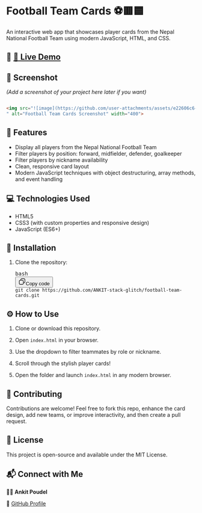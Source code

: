 # Football Team Cards ⚽🟥🟦

An interactive web app that showcases player cards from the Nepal National Football Team using modern JavaScript, HTML, and CSS.

## 🎥 [🔗 Live Demo](https://ankit-stack-glitch.github.io/football-team-cards/)


## 📸 Screenshot

*(Add a screenshot of your project here later if you want)*

```html

<img src="![image](https://github.com/user-attachments/assets/e22606c6-c031-42a5-b349-ff5e78ba3bd1)
" alt="Football Team Cards Screenshot" width="400">
```


## 🚀 Features

* Display all players from the Nepal National Football Team
* Filter players by position: forward, midfielder, defender, goalkeeper
* Filter players by nickname availability
* Clean, responsive card layout
* Modern JavaScript techniques with object destructuring, array methods, and event handling


## 💻 Technologies Used

* HTML5
* CSS3 (with custom properties and responsive design)
* JavaScript (ES6+)



## 📂 Installation

1. Clone the repository:
   <pre class="overflow-visible!" data-start="1256" data-end="1345"><div class="contain-inline-size rounded-2xl relative bg-token-sidebar-surface-primary"><div class="flex items-center text-token-text-secondary px-4 py-2 text-xs font-sans justify-between h-9 bg-token-sidebar-surface-primary select-none rounded-t-2xl">bash</div><div class="sticky top-9"><div class="absolute end-0 bottom-0 flex h-9 items-center pe-2"><div class="bg-token-bg-elevated-secondary text-token-text-secondary flex items-center gap-4 rounded-sm px-2 font-sans text-xs"><button class="flex gap-1 items-center select-none py-1" aria-label="Copy"><svg width="20" height="20" viewBox="0 0 20 20" fill="currentColor" xmlns="http://www.w3.org/2000/svg" class="icon-sm"><path d="M12.668 10.667C12.668 9.95614 12.668 9.46258 12.6367 9.0791C12.6137 8.79732 12.5758 8.60761 12.5244 8.46387L12.4688 8.33399C12.3148 8.03193 12.0803 7.77885 11.793 7.60254L11.666 7.53125C11.508 7.45087 11.2963 7.39395 10.9209 7.36328C10.5374 7.33197 10.0439 7.33203 9.33301 7.33203H6.5C5.78896 7.33203 5.29563 7.33195 4.91211 7.36328C4.63016 7.38632 4.44065 7.42413 4.29688 7.47559L4.16699 7.53125C3.86488 7.68518 3.61186 7.9196 3.43555 8.20703L3.36524 8.33399C3.28478 8.49198 3.22795 8.70352 3.19727 9.0791C3.16595 9.46259 3.16504 9.95611 3.16504 10.667V13.5C3.16504 14.211 3.16593 14.7044 3.19727 15.0879C3.22797 15.4636 3.28473 15.675 3.36524 15.833L3.43555 15.959C3.61186 16.2466 3.86474 16.4807 4.16699 16.6348L4.29688 16.6914C4.44063 16.7428 4.63025 16.7797 4.91211 16.8027C5.29563 16.8341 5.78896 16.835 6.5 16.835H9.33301C10.0439 16.835 10.5374 16.8341 10.9209 16.8027C11.2965 16.772 11.508 16.7152 11.666 16.6348L11.793 16.5645C12.0804 16.3881 12.3148 16.1351 12.4688 15.833L12.5244 15.7031C12.5759 15.5594 12.6137 15.3698 12.6367 15.0879C12.6681 14.7044 12.668 14.211 12.668 13.5V10.667ZM13.998 12.665C14.4528 12.6634 14.8011 12.6602 15.0879 12.6367C15.4635 12.606 15.675 12.5492 15.833 12.4688L15.959 12.3975C16.2466 12.2211 16.4808 11.9682 16.6348 11.666L16.6914 11.5361C16.7428 11.3924 16.7797 11.2026 16.8027 10.9209C16.8341 10.5374 16.835 10.0439 16.835 9.33301V6.5C16.835 5.78896 16.8341 5.29563 16.8027 4.91211C16.7797 4.63025 16.7428 4.44063 16.6914 4.29688L16.6348 4.16699C16.4807 3.86474 16.2466 3.61186 15.959 3.43555L15.833 3.36524C15.675 3.28473 15.4636 3.22797 15.0879 3.19727C14.7044 3.16593 14.211 3.16504 13.5 3.16504H10.667C9.9561 3.16504 9.46259 3.16595 9.0791 3.19727C8.79739 3.22028 8.6076 3.2572 8.46387 3.30859L8.33399 3.36524C8.03176 3.51923 7.77886 3.75343 7.60254 4.04102L7.53125 4.16699C7.4508 4.32498 7.39397 4.53655 7.36328 4.91211C7.33985 5.19893 7.33562 5.54719 7.33399 6.00195H9.33301C10.022 6.00195 10.5791 6.00131 11.0293 6.03809C11.4873 6.07551 11.8937 6.15471 12.2705 6.34668L12.4883 6.46875C12.984 6.7728 13.3878 7.20854 13.6533 7.72949L13.7197 7.87207C13.8642 8.20859 13.9292 8.56974 13.9619 8.9707C13.9987 9.42092 13.998 9.97799 13.998 10.667V12.665ZM18.165 9.33301C18.165 10.022 18.1657 10.5791 18.1289 11.0293C18.0961 11.4302 18.0311 11.7914 17.8867 12.1279L17.8203 12.2705C17.5549 12.7914 17.1509 13.2272 16.6553 13.5313L16.4365 13.6533C16.0599 13.8452 15.6541 13.9245 15.1963 13.9619C14.8593 13.9895 14.4624 13.9935 13.9951 13.9951C13.9935 14.4624 13.9895 14.8593 13.9619 15.1963C13.9292 15.597 13.864 15.9576 13.7197 16.2939L13.6533 16.4365C13.3878 16.9576 12.9841 17.3941 12.4883 17.6982L12.2705 17.8203C11.8937 18.0123 11.4873 18.0915 11.0293 18.1289C10.5791 18.1657 10.022 18.165 9.33301 18.165H6.5C5.81091 18.165 5.25395 18.1657 4.80371 18.1289C4.40306 18.0962 4.04235 18.031 3.70606 17.8867L3.56348 17.8203C3.04244 17.5548 2.60585 17.151 2.30176 16.6553L2.17969 16.4365C1.98788 16.0599 1.90851 15.6541 1.87109 15.1963C1.83431 14.746 1.83496 14.1891 1.83496 13.5V10.667C1.83496 9.978 1.83432 9.42091 1.87109 8.9707C1.90851 8.5127 1.98772 8.10625 2.17969 7.72949L2.30176 7.51172C2.60586 7.0159 3.04236 6.6122 3.56348 6.34668L3.70606 6.28027C4.04237 6.136 4.40303 6.07083 4.80371 6.03809C5.14051 6.01057 5.53708 6.00551 6.00391 6.00391C6.00551 5.53708 6.01057 5.14051 6.03809 4.80371C6.0755 4.34588 6.15483 3.94012 6.34668 3.56348L6.46875 3.34473C6.77282 2.84912 7.20856 2.44514 7.72949 2.17969L7.87207 2.11328C8.20855 1.96886 8.56979 1.90385 8.9707 1.87109C9.42091 1.83432 9.978 1.83496 10.667 1.83496H13.5C14.1891 1.83496 14.746 1.83431 15.1963 1.87109C15.6541 1.90851 16.0599 1.98788 16.4365 2.17969L16.6553 2.30176C17.151 2.60585 17.5548 3.04244 17.8203 3.56348L17.8867 3.70606C18.031 4.04235 18.0962 4.40306 18.1289 4.80371C18.1657 5.25395 18.165 5.81091 18.165 6.5V9.33301Z"></path></svg>Copy code</button></div></div></div><div class="overflow-y-auto p-4" dir="ltr"><code class="whitespace-pre! language-bash"><span><span>git </span><span>clone</span><span> https://github.com/ANKIT-stack-glitch/football-team-cards.git</span></span></code></div></div></pre>


## ⚙️ How to Use

1. Clone or download this repository.
2. Open `index.html` in your browser.
3. Use the dropdown to filter teammates by role or nickname.
4. Scroll through the stylish player cards!


1. Open the folder and launch `index.html` in any modern browser.

## 🙌 Contributing

Contributions are welcome! Feel free to fork this repo, enhance the card design, add new teams, or improve interactivity, and then create a pull request.

## 📝 License

This project is open-source and available under the MIT License.

## 📬 Connect with Me

👨‍💻 **Ankit Poudel**

🔗 [GitHub Profile](https://github.com/ANKIT-stack-glitch)


